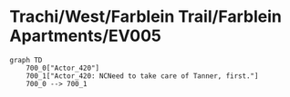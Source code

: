 # Trachi/West/Farblein Trail/Farblein Apartments/EV005


```mermaid
graph TD
    700_0["Actor_420"]
    700_1["Actor_420: NCNeed to take care of Tanner, first."]
    700_0 --> 700_1
```
